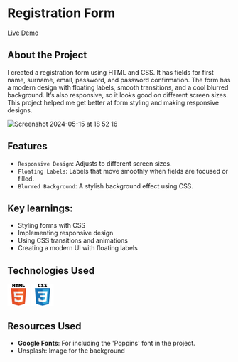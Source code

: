# Registration Form
<a href="https://signup-form-am.netlify.app/">Live Demo </a>

## About the Project
I created a registration form using HTML and CSS. It has fields for first name, surname, email, password, and password confirmation. The form has a modern design with floating labels, smooth transitions, and a cool blurred background. It’s also responsive, so it looks good on different screen sizes. This project helped me get better at form styling and making responsive designs.

<img width="865" alt="Screenshot 2024-05-15 at 18 52 16" src="https://github.com/adammmusial/signup-form/assets/95377932/283f5fb1-359a-4734-b0b2-7945b2f58b9a">

## Features
- `Responsive Design`: Adjusts to different screen sizes.
- `Floating Labels`: Labels that move smoothly when fields are focused or filled.
- `Blurred Background`: A stylish background effect using CSS.

## Key learnings:
- Styling forms with CSS
- Implementing responsive design
- Using CSS transitions and animations
- Creating a modern UI with floating labels

## Technologies Used
<img src="https://github.com/devicons/devicon/blob/master/icons/html5/html5-original-wordmark.svg" width="50"> <img src="https://github.com/devicons/devicon/blob/master/icons/css3/css3-original-wordmark.svg" width="50">

## Resources Used
- **Google Fonts**: For including the 'Poppins' font in the project.
- Unsplash: Image for the background
